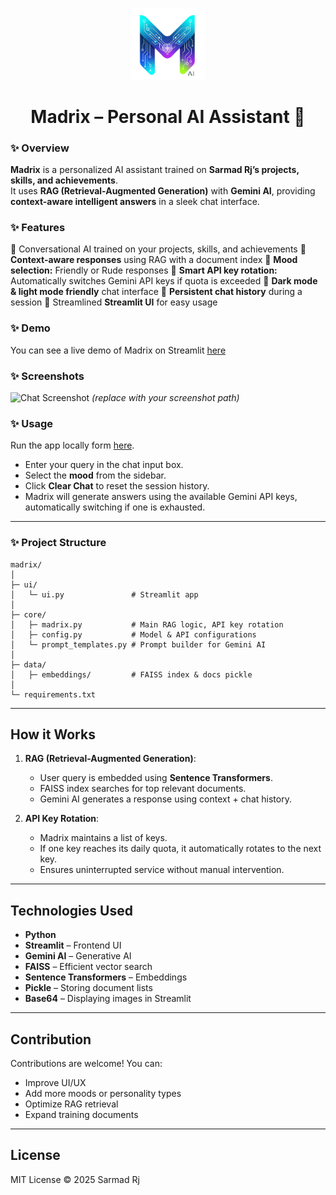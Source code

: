 <p align="center">
  <img src="logo/logo.png" width="120" alt="Madrix Logo">
</p>

<p>
  <h1 align="center">Madrix – Personal AI Assistant 🤖</h1>
</p>

### ✨ Overview

**Madrix** is a personalized AI assistant trained on **Sarmad Rj’s projects, skills, and achievements**.  
It uses **RAG (Retrieval-Augmented Generation)** with **Gemini AI**, providing **context-aware intelligent answers** in a sleek chat interface.  

### ✨ Features

🔹 Conversational AI trained on your projects, skills, and achievements
🔹 **Context-aware responses** using RAG with a document index
🔹 **Mood selection:** Friendly or Rude responses
🔹 **Smart API key rotation:** Automatically switches Gemini API keys if quota is exceeded
🔹 **Dark mode & light mode friendly** chat interface
🔹 **Persistent chat history** during a session
🔹 Streamlined **Streamlit UI** for easy usage

### ✨ Demo

You can see a live demo of Madrix on Streamlit [here](https://madrix-personal-ai-assistant.streamlit.app/) 

### ✨ Screenshots

![Chat Screenshot](logo/chat_screenshot.png) *(replace with your screenshot path)*


### ✨ Usage

Run the app locally form [here](https://madrix-personal-ai-assistant.streamlit.app/).

* Enter your query in the chat input box.
* Select the **mood** from the sidebar.
* Click **Clear Chat** to reset the session history.
* Madrix will generate answers using the available Gemini API keys, automatically switching if one is exhausted.

---

### ✨ Project Structure

```
madrix/
│
├─ ui/
│   └─ ui.py               # Streamlit app
│
├─ core/
│   ├─ madrix.py           # Main RAG logic, API key rotation
│   ├─ config.py           # Model & API configurations
│   └─ prompt_templates.py # Prompt builder for Gemini AI
│
├─ data/
│   ├─ embeddings/         # FAISS index & docs pickle
│
└─ requirements.txt
```

---

## How it Works

1. **RAG (Retrieval-Augmented Generation)**:

   * User query is embedded using **Sentence Transformers**.
   * FAISS index searches for top relevant documents.
   * Gemini AI generates a response using context + chat history.
2. **API Key Rotation**:

   * Madrix maintains a list of keys.
   * If one key reaches its daily quota, it automatically rotates to the next key.
   * Ensures uninterrupted service without manual intervention.

---

## Technologies Used

* **Python**
* **Streamlit** – Frontend UI
* **Gemini AI** – Generative AI
* **FAISS** – Efficient vector search
* **Sentence Transformers** – Embeddings
* **Pickle** – Storing document lists
* **Base64** – Displaying images in Streamlit

---

## Contribution

Contributions are welcome! You can:

* Improve UI/UX
* Add more moods or personality types
* Optimize RAG retrieval
* Expand training documents

---

## License

MIT License © 2025 Sarmad Rj

